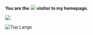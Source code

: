 **You are the** ![](http://profile-counter.glitch.me/EZ118/count.svg) **visitor to my homepage.**   
   
![](https://bad-apple-github-readme.vercel.app/api?show_bg=0&username=EZ118&show_icons=true&theme=tokyonight)   
   
![Top Langs](https://github-readme-stats.vercel.app/api/top-langs/?username=EZ118&layout=compact&theme=tokyonight)
<!--
**EZ118/EZ118** is a ✨ _special_ ✨ repository because its `README.md` (this file) appears on your GitHub profile.

Here are some ideas to get you started:

- 🔭 I’m currently working on ...
- 🌱 I’m currently learning ...
- 👯 I’m looking to collaborate on ...
- 🤔 I’m looking for help with ...
- 💬 Ask me about ...
- 📫 How to reach me: ...
- 😄 Pronouns: ...
- ⚡ Fun fact: ...
-->
